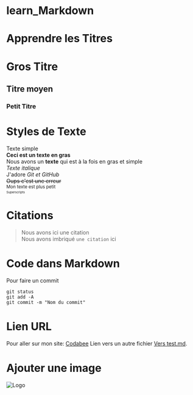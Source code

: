 # learn_Markdown

# Apprendre les Titres
# Gros Titre
## Titre moyen
### Petit Titre

# Styles de Texte
Texte simple  
**Ceci est un texte en gras**  
Nous avons un __texte__ qui est à la fois en gras et simple  
*Texte italique*  
J'adore *Git et GitHub*  
~~Oups c'est une erreur~~  
<sub>Mon texte est plus petit<sub>  
<sup>Superscripts<sup>  

# Citations
> Nous avons ici une citation  
Nous avons imbriqué `une citation` ici

# Code dans Markdown

Pour faire un commit  
```
git status  
git add -A  
git commit -m "Nom du commit"  
```

# Lien URL

Pour aller sur mon site: [Codabee](https://codabee.com)
Lien vers un autre fichier [Vers test.md](test.md).

# Ajouter une image

![Logo](https://fastly.picsum.photos/id/436/200/300.webp?hmac=tTTOqzXhEZHDPglZFxlzBdvk7xIYi5OlKOM-DdLdAnA)

